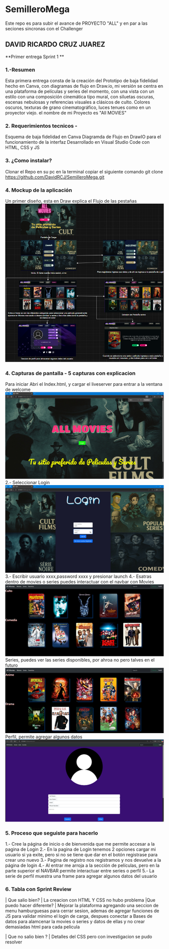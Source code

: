 # SemilleroMega
Este repo es para subir el avance de PROYECTO "ALL"  y  en par a las seciones sincronas con el Challenger

## DAVID RICARDO CRUZ JUAREZ

**Primer entrega Sprint 1 **

### 1.-Resumen 
Esta primera entrega consta de la creación del Prototipo de baja fidelidad hecho en Canva, con diagramas de flujo en Draw.io, mi versión se centra en una plataforma de películas y series del momento, con una vista con un estilo con una composición cinemática tipo mural, con siluetas oscuras, escenas nebulosas y referencias visuales a clásicos de culto. Colores oscuros, texturas de grano cinematográfico, luces tenues como en un proyector viejo.
el nombre de mi Proyecto es "All MOVIES"


### 2. Requerimientos tecnicos - 
Esquema de baja fidelidad en Canva
Diagramda de Flujo en DrawIO para el funcionamiento de la interfaz
Desarrollado en Visual Studio Code con HTML, CSS y JS
### 3. ¿Como instalar?
Clonar el Repo en su pc en la terminal copiar el siguiente comando
      git clone https://github.com/DavidRCJ/SemilleroMega.git
### 4. Mockup de la aplicación
Un primer diseño, esta en Draw explica el Flujo de las pestañas
![](/assets/mockup.png)

### 4. Capturas de pantalla - 5 capturas con explicacion
Para iniciar Abri el Index.html, y cargar el liveserver para entrar a la ventana de welcome
![](./CapturasPantallaEntrega/welcome.jpg)
2.- Seleccionar Login
![](./CapturasPantallaEntrega/login.jpg)
3.- Escribir usuario xxxx,password xxxx y presionar launch
4.- Esatras dentro de movies o series puedes interactuar con el navbar con Movies
![](./CapturasPantallaEntrega/VentanaPeliculas.jpg)
    Series, puedes ver las series disponibles, por ahroa no pero talves en el futuro
    ![](./CapturasPantallaEntrega/VentanaSeries.jpg)
    Perfil, permite agregar algunos datos
    ![](./CapturasPantallaEntrega/perfil.jpg)


### 5. Proceso que seguiste para hacerlo 
1.- Cree la página de inicio o de bienvenida que me permite accesar a la pagina de Login
2.- En la pagina de Login tenemos 2 opciones cargar mi usuario si ya exite, pero si no se tiene que dar en el botón registrase para crear uno nuevo
3.- Pagina de registro nos registramos y nos devuelve a la página de login
4.- Al entrar me arroja a la sección de películas, pero en la parte superior el NAVBAR permite interactuar entre series o perfil
5.- La serie de perfil muestra una frame para agregar algunos datos del usuario


### 6. Tabla con Sprint Review 

| Que salio bien? | 
   La creacion con HTML Y CSS  no hubo problema
|Que puedo hacer diferente? |
  Mejorar la plataforma agregando una seccion de menu hamburguesas para cerrar sesion, ademas de agregar funciones de JS para validar minimo el login de carga, despues conectar a Bases de datos para alamcenar la movies o series y datos de ellas y no crear demasiadas html para cada pelicula

| Que no salio bien ? |
Detalles del CSS pero con investigacion se pudo resolver

